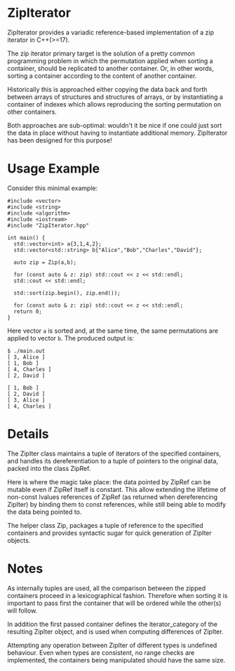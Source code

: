 # ZipIterator
ZipIterator provides a variadic reference-based implementation of a zip iterator in C++(>=17).

The zip iterator primary target is the solution of a pretty common programming problem in which the permutation applied when sorting a container, should be replicated to another container. Or, in other words, sorting a container according to the content of another container.

Historically this is approached either copying the data back and forth between arrays of structures and structures of arrays, or by instantiating a container of indexes which allows reproducing the sorting permutation on other containers.

Both approaches are sub-optimal: wouldn't it be nice if one could just sort the data in place without having to instantiate additional memory. ZipIterator has been designed for this purpose!

# Usage Example
 Consider this minimal example:
  
    #include <vector>
    #include <string>
    #include <algorithm>
    #include <iostream>
    #include "ZipIterator.hpp"

    int main() {
      std::vector<int> a{3,1,4,2};
      std::vector<std::string> b{"Alice","Bob","Charles","David"};

      auto zip = Zip(a,b);

      for (const auto & z: zip) std::cout << z << std::endl;
      std::cout << std::endl;

      std::sort(zip.begin(), zip.end());

      for (const auto & z: zip) std::cout << z << std::endl;
      return 0;
    }


Here vector `a` is sorted and, at the same time, the same permutations are applied to vector `b`. The produced output is:

    $ ./main.out
    [ 3, Alice ]
    [ 1, Bob ]
    [ 4, Charles ]
    [ 2, David ]

    [ 1, Bob ]
    [ 2, David ]
    [ 3, Alice ]
    [ 4, Charles ]



# Details

The ZipIter class maintains a tuple of iterators of the specified containers, and handles its dereferentiation to a tuple of pointers to the original data, packed into the class ZipRef.

Here is where the magic take place: the data pointed by ZipRef can be mutable even if ZipRef itself is constant. This allow extending the lifetime of non-const lvalues references of ZipRef (as returned when dereferencing ZipIter) by binding them to const references, while still being able to modify the data being pointed to.

The helper class Zip, packages a tuple of reference to the specified containers and provides syntactic sugar for quick generation of ZipIter objects.

# Notes

As internally tuples are used, all the comparison between the zipped containers proceed in a lexicographical fashion. Therefore when sorting it is important to pass first the container that will be ordered while the other(s) will follow.

In addition the first passed container defines the iterator_category of the resulting ZipIter object, and is used when computing differences of ZipIter.

Attempting any operation between ZipIter of different types is undefined behaviour.
Even when types are consistent, no range checks are implemented, the containers being manipulated should have the same size.
